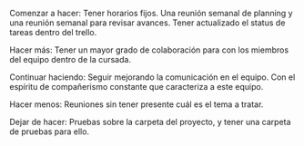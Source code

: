 Comenzar a hacer:
Tener horarios fijos.
Una reunión semanal de planning y una reunión semanal para revisar avances.
Tener actualizado el status de tareas dentro del trello.

Hacer más:
Tener un mayor grado de colaboración para con los miembros del equipo dentro de la cursada.

Continuar haciendo:
Seguir mejorando la comunicación en el equipo.
Con el espíritu de compañerismo constante que caracteriza a este equipo.

Hacer menos:
Reuniones sin tener presente cuál es el tema a tratar.

Dejar de hacer:
Pruebas sobre la carpeta del proyecto, y tener una carpeta de pruebas para ello.